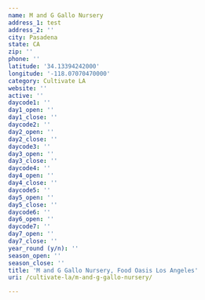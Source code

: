 ```yaml
---
name: M and G Gallo Nursery
address_1: test
address_2: ''
city: Pasadena
state: CA
zip: ''
phone: ''
latitude: '34.13394242000'
longitude: '-118.07070470000'
category: Cultivate LA
website: ''
active: ''
daycode1: ''
day1_open: ''
day1_close: ''
daycode2: ''
day2_open: ''
day2_close: ''
daycode3: ''
day3_open: ''
day3_close: ''
daycode4: ''
day4_open: ''
day4_close: ''
daycode5: ''
day5_open: ''
day5_close: ''
daycode6: ''
day6_open: ''
daycode7: ''
day7_open: ''
day7_close: ''
year_round (y/n): ''
season_open: ''
season_close: ''
title: 'M and G Gallo Nursery, Food Oasis Los Angeles'
uri: /cultivate-la/m-and-g-gallo-nursery/

---
```

